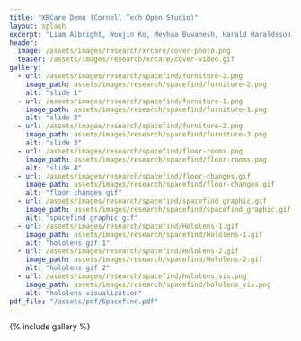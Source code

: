 ```yaml
---
title: "XRCare Demo (Cornell Tech Open Studio)"
layout: splash
excerpt: "Liam Albright, Woojin Ko, Meyhaa Buvanesh, Harald Haraldsson, Fernanda Polubriaginof, Gilad Kuperman, Michelle Levy, Deborah Estrin, Nicki Dell"
header:
  image: /assets/images/research/xrcare/cover-photo.png
  teaser: /assets/images/research/xrcare/cover-video.gif
gallery:
  - url: /assets/images/research/spacefind/furniture-2.png
    image_path: assets/images/research/spacefind/furniture-2.png
    alt: "slide 1"
  - url: /assets/images/research/spacefind/furniture-1.png
    image_path: assets/images/research/spacefind/furniture-1.png
    alt: "slide 2"
  - url: /assets/images/research/spacefind/furniture-3.png
    image_path: assets/images/research/spacefind/furniture-3.png
    alt: "slide 3"
  - url: /assets/images/research/spacefind/floor-rooms.png
    image_path: assets/images/research/spacefind/floor-rooms.png
    alt: "slide 4"
  - url: /assets/images/research/spacefind/floor-changes.gif
    image_path: assets/images/research/spacefind/floor-changes.gif
    alt: "floor changes gif"
  - url: /assets/images/research/spacefind/spacefind_graphic.gif
    image_path: assets/images/research/spacefind/spacefind_graphic.gif
    alt: "spacefind graphic gif"
  - url: /assets/images/research/spacefind/Hololens-1.gif
    image_path: assets/images/research/spacefind/Hololens-1.gif
    alt: "hololens gif 1"
  - url: /assets/images/research/spacefind/Hololens-2.gif
    image_path: assets/images/research/spacefind/Hololens-2.gif
    alt: "hololens gif 2"
  - url: /assets/images/research/spacefind/hololens_vis.png
    image_path: assets/images/research/spacefind/hololens_vis.png
    alt: "hololens visualization"
pdf_file: "/assets/pdf/Spacefind.pdf"
---
```


{% include gallery %}

